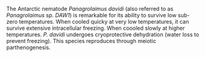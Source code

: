 The Antarctic nematode _Panagrolaimus davidi_ (also referred to as _Panagrolaimus sp. DAW1_) is remarkable for its ability to survive low sub-zero temperatures. When cooled quicky at very low temperatures, it can survive extensive intracellular freezing. When coooled slowly at higher temperatures. _P. davidi_ undergoes cryoprotective dehydration (water loss to prevent freezing). This species reproduces through meiotic parthenogenesis.
